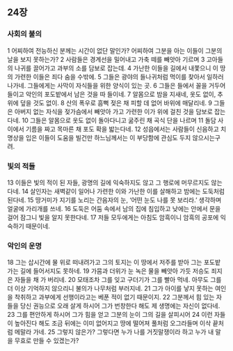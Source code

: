 ## 24장
### 사회의 불의
1 어찌하여 전능하신 분께는 시간이 없단 말인가? 어찌하여 그분을 아는 이들이 그분의 날을 보지 못하는가?
2 사람들은 경계선을 밀어내고 가축 떼를 빼앗아 기르며
3 고아들의 나귀를 끌어가고 과부의 소를 담보로 잡는데.
4 가난한 이들을 길에서 내쫓으니 이 땅의 가련한 이들은 죄다 숨을 수밖에.
5 그들은 광야의 들나귀처럼 먹이를 찾아서 일하러 나가네. 그들에게는 사막이 자식들을 위한 양식이 있는 곳.
6 그들은 들에서 꼴을 거두어들이고 악인의 포도밭에서 남은 것을 따 들이네.
7 알몸으로 밤을 지새네, 옷도 없이, 추위에 덮을 것도 없이.
8 산의 폭우로 흠뻑 젖은 채 피할 데 없어 바위에 매달리네.
9 그들은 아버지 없는 자식을 젖가슴에서 빼앗아 가고 가련한 이가 위에 걸친 것을 담보로 잡는다네.
10 그들은 알몸으로 옷도 없이 돌아다니고 굶주린 채 곡식 단을 나르며
11 돌담 사이에서 기름을 짜고 목마른 채 포도 확을 밟는다네.
12 성읍에서는 사람들이 신음하고 치명상을 입은 이들이 도움을 빌건만 하느님께서는 이 부당함에 관심도 두지 않으시는구려.
### 빛의 적들
13 이들은 빛의 적이 된 자들, 광명의 길에 익숙하지도 않고 그 행로에 머무르지도 않는다네.
14 살인자는 새벽같이 일어나 가련한 이와 가난한 이를 살해하고 밤에는 도둑처럼 된다네.
15 땅거미가 지기를 노리는 간음자의 눈, ‘어떤 눈도 나를 못 보리라.’ 생각하며 얼굴에 가리개를 쓰네.
16 도둑은 어둠 속에서 남의 집에 침입하고 낮에는 안에서 문을 걸어 잠그니 빛을 알지 못한다네.
17 저들 모두에게는 아침도 암흑이니 암흑의 공포에 익숙하기 때문이네.
### 악인의 운명
18 그는 삽시간에 물 위로 떠내려가고 그의 토지는 이 땅에서 저주를 받아 그는 포도밭 가는 길에 들어서지도 못하네.
19 가뭄과 더위가 눈 녹은 물을 빼앗아 가듯 저승도 죄지은 자들을 채 가 버리네.
20 모태조차 그를 잊고 구더기가 그를 빨아 먹네. 아무도 그를 더 이상 기억하지 않으리니 불의가 나무처럼 부러지네.
21 그가 아이를 낳지 못하는 여인을 착취하고 과부에게 선행이라고는 베푼 적이 없기 때문이지.
22 그분께서 힘 있는 자들을 당신 권능으로 오래 살게 하시어 그가 번창한다 해도 제 생명에는 자신이 없다네.
23 그를 편안하게 하시어 그가 힘을 얻고 그분의 눈이 그의 길을 살피시어
24 이런 자들이 높아진다 해도 조금 뒤에는 이미 없어지고 땅에 떨어져 풀처럼 오그라들며 이삭 끝처럼 메말라 가네.
25 그렇지 않은가? 그렇다면 누가 나를 거짓말쟁이라 하고 누가 내 말을 무효로 만들 수 있겠는가?
